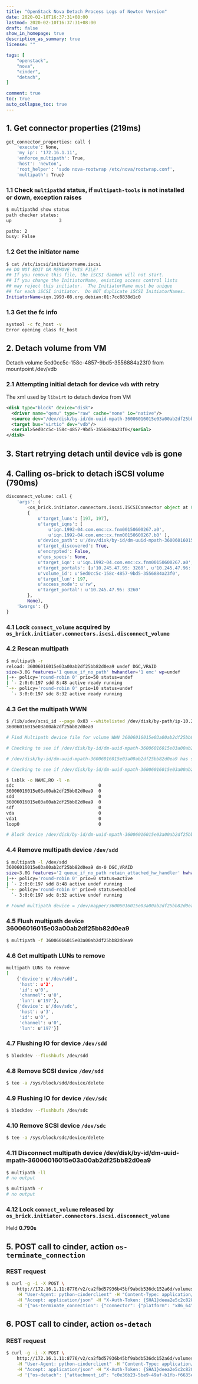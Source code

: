 ```yaml
---
title: "OpenStack Nova Detach Process Logs of Newton Version"
date: 2020-02-10T16:37:31+08:00
lastmod: 2020-02-10T16:37:31+08:00
draft: false
show_in_homepage: true
description_as_summary: true
license: ""

tags: [
    "openstack",
    "nova",
    "cinder",
    "detach",
]

comment: true
toc: true
auto_collapse_toc: true
---
```



## 1. Get connector properties (219ms)

```bash
get_connector_properties: call {
    'execute': None,
    'my_ip': '172.16.1.11',
    'enforce_multipath': True,
    'host': 'newton',
    'root_helper': 'sudo nova-rootwrap /etc/nova/rootwrap.conf',
    'multipath': True}
```

### 1.1 Check `multipathd` status, if `multipath-tools` is not installed or down, exception raises 

```bash
$ multipathd show status
path checker states:
up                  3

paths: 2
busy: False
```

### 1.2 Get the initiator name
```bash
$ cat /etc/iscsi/initiatorname.iscsi
## DO NOT EDIT OR REMOVE THIS FILE!
## If you remove this file, the iSCSI daemon will not start.
## If you change the InitiatorName, existing access control lists
## may reject this initiator.  The InitiatorName must be unique
## for each iSCSI initiator.  Do NOT duplicate iSCSI InitiatorNames.
InitiatorName=iqn.1993-08.org.debian:01:7cc8838d1c0
```

### 1.3 Get the fc info
```bash
systool -c fc_host -v
Error opening class fc_host
```

## 2. Detach volume from VM

Detach volume 5ed0cc5c-158c-4857-9bd5-3556884a23f0 from mountpoint /dev/vdb

### 2.1 Attempting initial detach for device `vdb` with retry
The xml used by `libvirt` to detach device from VM
```xml
<disk type="block" device="disk">
  <driver name="qemu" type="raw" cache="none" io="native"/>
  <source dev="/dev/disk/by-id/dm-uuid-mpath-36006016015e03a00ab2df25bb82d0ea9"/>
  <target bus="virtio" dev="vdb"/>
  <serial>5ed0cc5c-158c-4857-9bd5-3556884a23f0</serial>
</disk>
```

## 3. Start retrying detach until device `vdb` is gone

## 4. Calling os-brick to detach iSCSI volume (790ms)

```python
disconnect_volume: call {
    'args': (
        <os_brick.initiator.connectors.iscsi.ISCSIConnector object at 0x7fe51cd174d0>,
        {
            u'target_luns': [197, 197],
            u'target_iqns': [
                u'iqn.1992-04.com.emc:cx.fnm00150600267.a0',
                u'iqn.1992-04.com.emc:cx.fnm00150600267.b0' ],
            u'device_path': u'/dev/disk/by-id/dm-uuid-mpath-36006016015e03a00ab2df25bb82d0ea9',
            u'target_discovered': True,
            u'encrypted': False,
            u'qos_specs': None,
            u'target_iqn': u'iqn.1992-04.com.emc:cx.fnm00150600267.a0',
            u'target_portals': [u'10.245.47.95: 3260', u'10.245.47.96: 3260'],
            u'volume_id': u'5ed0cc5c-158c-4857-9bd5-3556884a23f0', 
            u'target_lun': 197,
            u'access_mode': u'rw',
            u'target_portal': u'10.245.47.95: 3260'
        },
        None),
    'kwargs': {}
}
```

### 4.1 Lock `connect_volume` acquired by `os_brick.initiator.connectors.iscsi.disconnect_volume`


### 4.2 Rescan multipath
```bash
$ multipath -r
reload: 36006016015e03a00ab2df25bb82d0ea9 undef DGC,VRAID
size=3.0G features='1 queue_if_no_path' hwhandler='1 emc' wp=undef
|-+- policy='round-robin 0' prio=50 status=undef
| `- 2:0:0:197 sdd 8:48 active ready running
`-+- policy='round-robin 0' prio=10 status=undef
  `- 3:0:0:197 sdc 8:32 active ready running
```

### 4.3 Get the multipath WWN
```bash
$ /lib/udev/scsi_id --page 0x83 --whitelisted /dev/disk/by-path/ip-10.245.47.95:3260-iscsi-iqn.1992-04.com.emc:cx.fnm00150600267.a0-lun-197
36006016015e03a00ab2df25bb82d0ea9

# Find Multipath device file for volume WWN 36006016015e03a00ab2df25bb82d0ea9

# Checking to see if /dev/disk/by-id/dm-uuid-mpath-36006016015e03a00ab2df25bb82d0ea9 exists yet.

# /dev/disk/by-id/dm-uuid-mpath-36006016015e03a00ab2df25bb82d0ea9 has shown up.

# Checking to see if /dev/disk/by-id/dm-uuid-mpath-36006016015e03a00ab2df25bb82d0ea9 is read-only.

$ lsblk -o NAME,RO -l -n
sdc                                0
36006016015e03a00ab2df25bb82d0ea9  0
sdd                                0
36006016015e03a00ab2df25bb82d0ea9  0
sdf                                0
vda                                0
vda1                               0
loop0                              0

# Block device /dev/disk/by-id/dm-uuid-mpath-36006016015e03a00ab2df25bb82d0ea9 is not read-only.

```

### 4.4 Remove multipath device `/dev/sdd`

```bash
$ multipath -l /dev/sdd
36006016015e03a00ab2df25bb82d0ea9 dm-0 DGC,VRAID
size=3.0G features='2 queue_if_no_path retain_attached_hw_handler' hwhandler='1 emc' wp=rw
|-+- policy='round-robin 0' prio=0 status=active
| `- 2:0:0:197 sdd 8:48 active undef running
`-+- policy='round-robin 0' prio=0 status=enabled
  `- 3:0:0:197 sdc 8:32 active undef running

# Found multipath device = /dev/mapper/36006016015e03a00ab2df25bb82d0ea9
```

### 4.5 Flush multipath device 36006016015e03a00ab2df25bb82d0ea9
```bash
$ multipath -f 36006016015e03a00ab2df25bb82d0ea9

```

### 4.6 Get multipath LUNs to remove
```bash
multipath LUNs to remove 
[
    {'device': u'/dev/sdd',
     'host': u'2',
     'id': u'0',
     'channel': u'0',
     'lun': u'197'},
    {'device': u'/dev/sdc',
     'host': u'3', 
     'id': u'0', 
     'channel': u'0', 
     'lun': u'197'}]
```

### 4.7 Flushing IO for device `/dev/sdd`
```bash
$ blockdev --flushbufs /dev/sdd
```

### 4.8 Remove SCSI device `/dev/sdd`
```bash
$ tee -a /sys/block/sdd/device/delete
```

### 4.9 Flushing IO for device `/dev/sdc`
```bash
$ blockdev --flushbufs /dev/sdc
```

### 4.10 Remove SCSI device `/dev/sdc`
```bash
$ tee -a /sys/block/sdc/device/delete
```

### 4.11 Disconnect multipath device /dev/disk/by-id/dm-uuid-mpath-36006016015e03a00ab2df25bb82d0ea9
```bash
$ multipath -ll
# no output

$ multipath -r
# no output
```

### 4.12 Lock `connect_volume` released by `os_brick.initiator.connectors.iscsi.disconnect_volume`

Held **0.790s**


## 5. POST call to cinder, action `os-terminate_connection`

### REST request
```bash
$ curl -g -i -X POST \
    http://172.16.1.11:8776/v2/ca2fbd57936b45bf9abdb536dc152a6d/volumes/5ed0cc5c-158c-4857-9bd5-3556884a23f0/action \
    -H "User-Agent: python-cinderclient" -H "Content-Type: application/json" \
    -H "Accept: application/json" -H "X-Auth-Token: {SHA1}deea2e5c2c82807813e48cc3ce629c6ad98c9a7a" \
    -d '{"os-terminate_connection": {"connector": {"platform": "x86_64", "host": "newton", "do_local_attach": false, "ip": "172.16.1.11", "os_type": "linux2", "multipath": true, "initiator": "iqn.1993-08.org.debian:01:7cc8838d1c0"}}}'
```

## 6. POST call to cinder, action `os-detach`

### REST request
```bash
$ curl -g -i -X POST \
    http://172.16.1.11:8776/v2/ca2fbd57936b45bf9abdb536dc152a6d/volumes/5ed0cc5c-158c-4857-9bd5-3556884a23f0/action \
    -H "User-Agent: python-cinderclient" -H "Content-Type: application/json" \
    -H "Accept: application/json" -H "X-Auth-Token: {SHA1}deea2e5c2c82807813e48cc3ce629c6ad98c9a7a" \
    -d '{"os-detach": {"attachment_id": "c0e36b23-5be9-49af-b1fb-f6635e5c186e"}}'
```